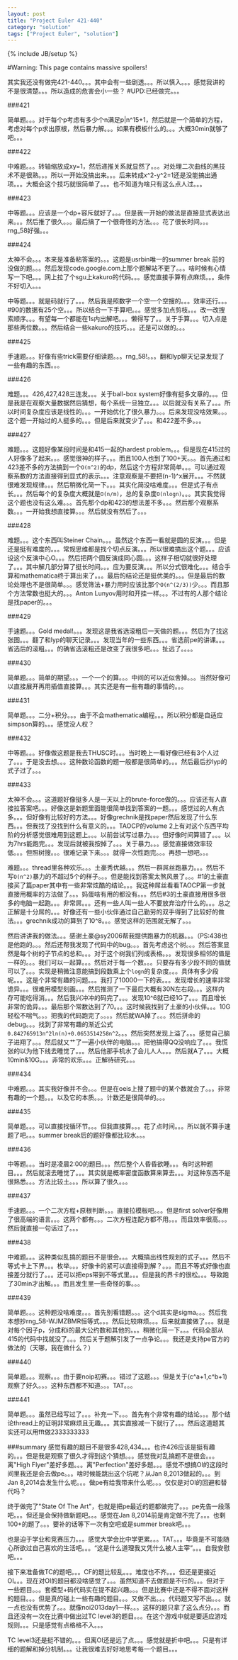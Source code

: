 ```yaml
---
layout: post
title: "Project Euler 421-440"
category: "solution"
tags: ["Project Euler", "solution"]
---
```

{% include JB/setup %}

#Warning: This page contains massive spoilers!

其实我还没有做完421-440。。。其中会有一些剧透。。。所以慎入。。。感觉我讲的不是很清楚。。。所以造成的危害会小一些？
#UPD:已经做完。。。

###421

简单题。。。对于每个p考虑有多少个n满足p|n^15+1，然后就是一个简单的方程，考虑对每个p求出原根，然后暴力解。。。如果有模板什么的。。。大概30min就够了吧。。。

###422

中难题。。。转轴缩放成xy=1，然后递推关系就显然了。。。对处理二次曲线的黑技术不是很熟。。。所以一开始没搞出来。。。后来转成x^2-y^2=1还是没能搞出通项。。。大概会这个技巧就很简单了。。。也不知道为啥只有这么点人过。。。

###423

中等题。。。应该是一个dp+容斥就好了。。。但是我一开始的做法是直接显式表达出来。。。然后推了很久。。。最后搞了一个很奇怪的方法。。。花了很长时间。。。rng_58好强。。。

###424

太神不会。。。本来是准备粘答案的。。。这题是usrbin唯一的summer break 前的没做的题。。。然后发现code.google.com上那个题解站不更了。。。啥时候有心情写一下吧。。。网上拉了个sgu上kakuro的代码。。。感觉直接手算有点麻烦。。。条件不好切入。。。

中等题。。。就是码就行了。。。然后我是照数字一个空一个空搜的。。。效率还行。。。#90的数据有25个空。。。所以结合一下手算吧。。。感觉多加点剪枝。。。改一改搜索顺序。。。有望每一个都能在1s内出解吧。。。懒得写了。。关于手算。。。切入点是那些两位数。。。然后结合一些kakuro的技巧。。。还是可以做的。。。


###425

手速题。。。好像有些trick需要仔细读题。。。rng_58!。。。翻和lyp聊天记录发现了一些有趣的东西。。。

###426

难题。。。426,427,428三连发。。。关于ball-box system好像有挺多文章的。。。但是我是在观察大量数据然后猜想，每个系统一旦独立。。。以后就没有关系了。。。所以时间复杂度应该是线性的。。。一开始优化了很久暴力。。。后来发现没啥效果。。。这个题一开始过的人挺多的。。。但是后来就变少了。。。和422差不多。。。

###427

难题。。。这题好像某段时间是和415一起的hardest problem。。。但是现在415过的人好像多了起来。。。感觉很神的样子。。。而且100人也到了100+天。。。首先通过和423差不多的方法搞到一个`O(n^2)`的dp，然后这个方程非常简单。。。可以通过观察系数的方法直接得到显式的表示。。。注意观察是不要把(n-1)^x展开。。。不然就很难发现规律。。。然后稍微化简一下。。。其实化简没啥难度。。。但是式子有点长。。。然后每个的复杂度大概就是`O(n/m)`，总的复杂度`O(nlogn)`。。。其实我觉得这个题也没有这么难。。。首先那个dp和423的想法差不多。。。然后那个观察系数。。。一开始我想直接算。。。然后就没有然后了。。。

###428

难题。。。这个东西叫Steiner Chain。。。虽然这个东西一看就是圆的反演。。。但是还是挺有难度的。。。常规思维都是找个切点反演。。。所以很难搞出这个题。。。应该设这个反演中心O。。。然后把两个圆反演成同心圆。。。这样子相切就很好处理了。。。其中解几部分算了挺长时间。。。应为要反演。。。所以分式很难化。。。结合手算和mathematica终于算出来了。。。最后的结论还是挺优美的。。。但是最后的数论处理也不是很简单。。。感觉筛法+暴力用时应该比那个`O(n^(2/3))`少。。。而且那个方法常数也挺大的。。。Anton Lunyov用时和开挂一样。。。不过有的人那个结论是找paper的。。。

###429

手速题。。。Gold medal!。。。发现这是我省选滚粗后一天做的题。。。然后为了找这张图。。。翻了和lyp的聊天记录。。。发现当年的一些东西。。。省选前pe的讲课。。。省选后的滚粗。。。的确省选滚粗还是改变了我很多吧。。。扯远了。。。。

###430

简单题。。。简单的期望。。。一个一个的算。。。中间的可以近似舍掉。。。当然好像可以直接展开再用插值直接算。。。其实还是有一些有趣的事情的。。。

###431

简单题。。。二分+积分。。。由于不会mathematica编程。。。所以积分都是自适应simpson算的。。。感觉没人权？

###432

中等题。。。好像做这题是我去THUSC时。。。当时晚上一看好像已经有3个人过了。。。于是没去想。。。这种数论函数的题一般都是很简单的。。。然后最后抄lyp的式子过了。。。

###433

太神不会。。。这道题好像挺多人是一天以上的brute-force做的。。。应该还有人直接拉答案吧。。。好像这是新题里面能很简单找到答案的一题。。。感觉过的人有点多。。。但好像有比较好的方法。。。好像grechnik是找paper然后发现了什么东西。。。但我找了没找到什么有意义的。。。TAOCP的volume 2上有对这个东西平均阶的分析感觉很难用到这题上。。。以前尝试写过暴力。。。但好像时间算错了。。。以为7hrs能跑完。。。发现后就被我按掉了。。。关于暴力。。。感觉直接做效率较低。。。但照树搜。。。很难记录下来。。。就得一次性跑完。。。再想一想吧。。。

难题。。。thread里各种欢乐。。。土豪秀优越。。。然后一群屌丝跑暴力。。。然后不写`O(n^2)`暴力的不超过5个的样子。。。但是能找到答案太煞风景了。。。#1的土豪直接买了篇paper其中有一些非常炫酷的结论。。。我这种屌丝看看TAOCP第一步就直接用概率的方法做了。。。妈蛋啥有用的都没有。。。然后#3的土豪直接用很多很多的电脑一起跑。。。非常屌。。。还有一些人叫一些人不要放弃治疗什么的。。。总之正解是十分屌的。。。好像还有一些小伙伴通过自己勤劳的双手得到了比较好的做法。。。grechnik成功的算到了10^8。。。感觉这样的范围就无解了。。。

然后讲讲我的做法。。。感谢土豪@sy2006帮我提供跑暴力的机器。。。（PS:438也是他跑的。。。然后还帮我发现了代码中的bug。。。首先考虑这个树。。。然后答案显然是每个树的子节点的总和。。。对于这个树我们列成表格。。。发现很多相邻的值是一样的。。。我们可以一起算。。。然后对于每一个数。。。只要存有多少段不同的值就可以了。。。实现是稍微注意能搞到段数乘上个`logn`的复杂度。。。具体有多少段呢。。。这是个非常有趣的问题。。。我打了10000一下的表。。。发现增长的速率非常诡异。。。很难用模型刻画。。。然后推测了一下最后大概有30N左右段。。。这样内存可能吃得消。。。然后我兴冲冲的码完了。。。发现10^6就已经1G了。。。而且增长非常的诡异。。。最后那个常数达到了70。。。这时候我找到了土豪的小伙伴。。。10G轻松不喘气。。。把我的代码跑完了。。。。然后就WA掉了。。。然后拼命的debug。。。找到了非常有趣的渐近公式`0.842765913n^2ln(n)+0.0653514258n^2`。。。然后突然发现上溢了。。。感觉自己脑子进翔了。。。然后就又艹了一遍小伙伴的电脑。。。把他搞得QQ没响应了。。。我慌张的以为他下线去睡觉了。。。然后他那手机水了会儿人人。。。然后就A了。。。大概10min&10G。。。非常的欢乐。。。正解待研究。。。

###434

中难题。。。其实我好像并不会。。。但是在oeis上搜了题中的某个数就会了。。。非常有趣的一个题。。。以及它的本质。。。计数还是很简单的。。。

###435

简单题。。。可以直接找循环节。。。但我直接算。。。花了点时间。。。所以就不算手速题了吧。。。summer break后的题好像都比较水。。。

###436

中等题。。。当时是凌晨2:00的题目。。。然后整个人昏昏欲睡。。。有时这种题目。。。然后就滚去睡觉了。。。其实就是概率密度函数算来算去。。。对这种东西不是很熟悉。。。方法比较土。。。所以算了很久。。。

###437

手速题。。。一个二次方程+原根判断。。。直接拉模板吧。。。但是first solver好像用了很高端的语言。。。这两个都有。。。二次方程连配方都不用。。。而且效率很高。。。然后就直接一句话过了。。。

###438

中难题。。。这种类似乱搞的题目不是很会。。。大概搞出线性规划的式子。。。然后不等式卡上下界。。。枚举。。。好像卡的紧可以直接得到解？。。。而且不等式好像也直接差分就行了。。。还可以把eps带到不等式里。。。但是我的界卡的很松。。。导致跑了30min才出解。。。而且发生里一些奇怪的事。。。

###439

简单题。。。这种题没啥难度。。。首先别看错题。。。这个d其实是sigma。。。然后我本想抄rng_58-WJMZBMR恒等式。。。然后比较麻烦。。。后来就直接做了。。。就是对每个因子p，分成和i的最大公约数和其他的。。。稍微化简一下。。。代码全部从415的代码中找就没了。。。然后关于题解引发了一点争论。。。我还是支持pe官方的做法的（天哪，我在做什么？）

###440

简单题。。。观察。。。由于要noip初赛。。。错过了这题。。。但是关于(c^a+1,c^b+1)观察了好久。。。这种东西都不知道。。。TAT。。。

###441

简单题。。。虽然已经写过了。。。补充一下。。。首先有个非常有趣的结论。。。那个结论thread上的证明非常麻烦且无趣。。。其实直接减一下就行了。。。然后这道题其实还可以用fft做2333333333

###summary
感觉有趣的题目不是很多428,434。。。也许426应该是挺有趣的。。。但是我是观察了很久才得到这个猜想。。。感觉我对乱搞题不是很会。。。离"High Flyer"差好多题。。。离"Perfection"差好多题。。。感觉不想搞OI的这段时间里我还是会去做pe。。。啥时候能跳出这个坑呢？从Jan 8,2013做起的。。。到Jan 8,2014会发生什么呢。。。做pe有给我带来什么呢。。。仅仅是对OI的回避和替代吗？

终于做完了"State Of The Art"，也就是把pe最近的题都做完了。。。pe先告一段落吧。。。但还是会保持做新题吧。。。感觉在Jan 8,2014前是肯定做不完了。。。也剩100+的题了。。。要补的话等下一次有空吧或是summer break吧。。。

也是迫于学业和竞赛压力。。。感觉大学会比中学更累。。。TAT。。。毕竟是不可能随心所欲过自己喜欢的生活吧。。。“这是什么道理我又凭什么被人主宰”。。。自我安慰吧。。。

接下来准备做TC的题吧。。。CF的题比较乱。。。难度也不齐。。。但还是更接近OI。。。现在对OI的题目都没啥感觉了。。。虽然知道不去做题是不行的。。。但对于一些题目。。。套模型+码代码实在提不起兴趣。。。但是比赛中还是不得不面对这样的题目。。。但是真的碰上一些有趣的题目。。。又做不出。。。代码题又写不出。。。就一点也没有优势了。。。就像noi2013day1一样。。。这样的题只拿了这么点分。。。而且还没有一次在比赛中做出过TC level3的题目。。。在这个游戏中就是要适应游戏规则。。。只是感觉有点格格不入。。。

TC level3还是挺不错的。。。但离OI还是远了点。。。感觉就是折中吧。。。只是有详细的题解和掉分机制。。。让我很难去好好地思考每一个题目。。。